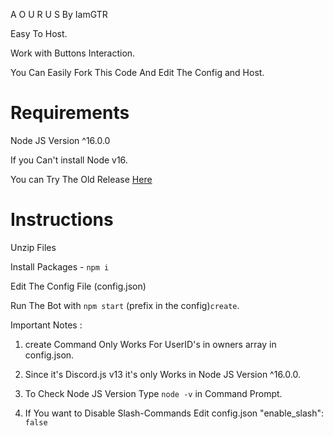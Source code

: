 A O U R U S By IamGTR


Easy To Host.

Work with Buttons Interaction.

You Can Easily Fork This Code And Edit The Config and Host.

# Requirements

Node JS Version ^16.0.0

If you Can't install Node v16.

You can Try The Old Release [Here](https://github.com/Abdul1810/support-bot-with-buttons/tree/djs-v12)

# Instructions


Unzip Files

Install Packages - `npm i`

Edit The Config File (config.json)

Run The Bot with `npm start`
(prefix in the config)`create`.

Important Notes :

1. create Command Only Works For UserID's in owners array in config.json.

2. Since it's Discord.js v13 it's only Works in Node JS Version ^16.0.0.

3. To Check Node JS Version Type `node -v` in Command Prompt.

4. If You want to Disable Slash-Commands Edit config.json "enable_slash": `false`

